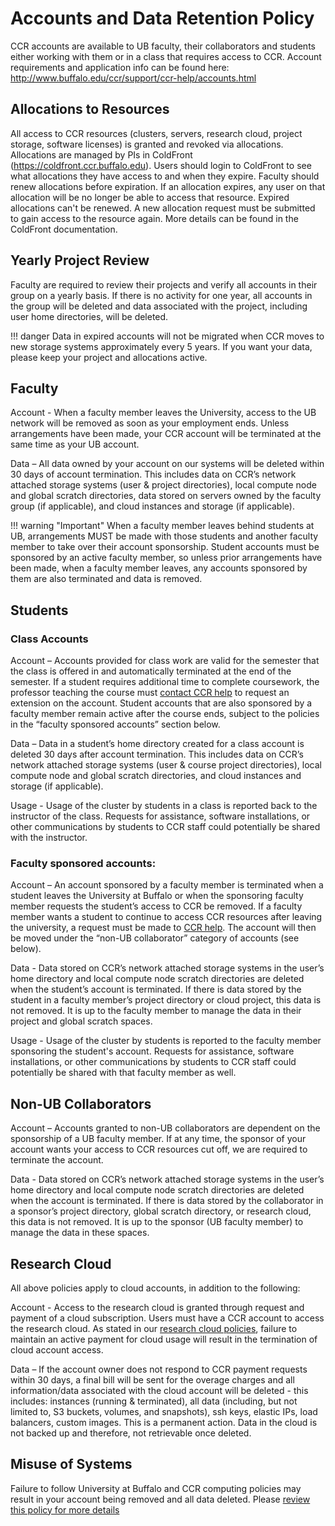 # Accounts and Data Retention Policy

CCR accounts are available to UB faculty, their collaborators and students either working with them or in a class that requires access to CCR.  Account requirements and application info can be found here:
http://www.buffalo.edu/ccr/support/ccr-help/accounts.html

## Allocations to Resources

All access to CCR resources (clusters, servers, research cloud, project storage, software licenses)  is granted and revoked via allocations.  Allocations are managed by PIs in ColdFront
(https://coldfront.ccr.buffalo.edu).  Users should login to ColdFront to see what allocations they have access to and when they expire.  Faculty should renew allocations before expiration.  If an allocation expires, any user on that allocation will be no longer be able to access that resource.  Expired allocations can't be renewed.  A new allocation request must be submitted to gain access to the resource again.  More details can be found in the ColdFront documentation.


## Yearly Project Review

Faculty are required to review their projects and verify all accounts in their group on a yearly basis.   If there is no activity for one year, all accounts in the group will be deleted and data associated with the project, including user home directories, will be deleted.

!!! danger
    Data in expired accounts will not be migrated when CCR moves to new storage systems approximately every 5 years. If you want your data, please keep your project and allocations active.


## Faculty

Account - When a faculty member leaves the University, access to the UB network will be removed as soon as your employment ends.  Unless arrangements have been made, your CCR account will be terminated at the
same time as your UB account.

Data – All data owned by your account on our systems will be deleted within 30 days of account termination.  This includes data on CCR’s network attached storage systems (user & project directories), local compute node and global scratch directories, data stored on servers owned by the faculty group (if applicable), and cloud instances and storage (if applicable).

!!! warning "Important"
    When a faculty member leaves behind students at UB, arrangements MUST be made with those students and another faculty member to take over their account sponsorship. Student accounts must be sponsored by an active faculty member, so unless prior arrangements have been made, when a faculty member leaves, any accounts sponsored by them are also terminated and data is removed.


## Students

### Class Accounts

Account – Accounts provided for class work are valid for the semester that the class is offered in and automatically terminated at the end of the semester.  If a student requires additional time to complete coursework, the professor teaching the course must [contact CCR help](../help.md) to request an extension on the account.  Student accounts that are also sponsored by a faculty member remain active after the course ends, subject to the policies in the “faculty sponsored accounts” section below.

Data – Data in a student’s home directory created for a class account is deleted 30 days after account termination.  This includes data on CCR’s network attached storage systems (user & course project directories), local compute node and global scratch directories, and cloud instances and storage (if applicable).

Usage - Usage of the cluster by students in a class is reported back to the instructor of the class.  Requests for assistance, software installations, or other communications by students to CCR staff could potentially be shared with the instructor.


### Faculty sponsored accounts:   

Account – An account sponsored by a faculty member is terminated when a student leaves the University at Buffalo or when the sponsoring faculty member requests the student’s access to CCR be removed.  If a faculty member wants a student to continue to access CCR resources after leaving the university, a request must be made to [CCR help](../help.md).  The account will then be moved under the “non-UB collaborator” category of accounts (see below).

Data - Data stored on CCR’s network attached storage systems in the user’s home directory and local compute node scratch directories are deleted when the student’s account is terminated.  If there is data stored by the student in a faculty member’s project directory or cloud project, this data is not removed. It is up to the faculty member to manage the data in their project and global scratch spaces.

Usage - Usage of the cluster by students is reported to the faculty member sponsoring the student's account.  Requests for assistance, software installations, or other communications by students to CCR staff could potentially be shared with that faculty member as well.



## Non-UB Collaborators

Account – Accounts granted to non-UB collaborators are dependent on the sponsorship of a UB faculty member.  If at any time, the sponsor of your account wants your access to CCR resources cut off, we are required to terminate the account.

Data - Data stored on CCR’s network attached storage systems in the user’s home directory and local compute node scratch directories are deleted when the account is terminated. If there is data stored by the collaborator in a sponsor’s project directory, global scratch directory, or research cloud, this data is not removed. It is up to the sponsor (UB faculty member) to manage the data in these spaces.


## Research Cloud

All above policies apply to cloud accounts, in addition to the following:

Account - Access to the research cloud is granted through request and payment of a cloud subscription.  Users must have a CCR account to access the research cloud.  As stated in our [research cloud policies](../cloud/lake-effect.md), failure to maintain an active payment for cloud usage will result in the termination of cloud account access.

Data – If the account owner does not respond to CCR payment requests within 30 days, a final bill will be sent for the overage charges and all information/data associated with the cloud account will be deleted - this includes: instances (running & terminated), all data (including, but not limited to, S3 buckets, volumes, and snapshots), ssh keys, elastic IPs, load balancers, custom images. This is a permanent action.  Data in the cloud is not backed up and therefore, not retrievable once deleted.



## Misuse of Systems

Failure to follow University at Buffalo and CCR computing policies may result in your account being removed and all data deleted.  Please [review this policy for more details](misuse.md)  
